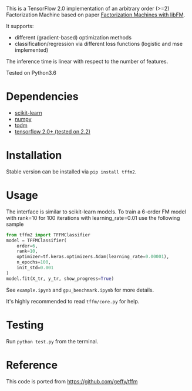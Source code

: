This is a TensorFlow 2.0 implementation of an arbitrary order (>=2) Factorization Machine based on paper [Factorization Machines with libFM](http://dl.acm.org/citation.cfm?doid=2168752.2168771).

It supports:
* different (gradient-based) optimization methods
* classification/regression via different loss functions (logistic and mse implemented)

The inference time is linear with respect to the number of features.

Tested on Python3.6


# Dependencies
* [scikit-learn](http://scikit-learn.org/stable/)
* [numpy](http://www.numpy.org/)
* [tqdm](https://github.com/tqdm/tqdm)
* [tensorflow 2.0+ (tested on 2.2)](https://www.tensorflow.org/)

# Installation
Stable version can be installed via `pip install tffm2`. 

# Usage
The interface is similar to scikit-learn models. To train a 6-order FM model with rank=10 for 100 iterations with learning_rate=0.01 use the following sample
```python
from tffm2 import TFFMClassifier
model = TFFMClassifier(
    order=6,
    rank=10,
    optimizer=tf.keras.optimizers.Adam(learning_rate=0.00001),
    n_epochs=100,
    init_std=0.001
)
model.fit(X_tr, y_tr, show_progress=True)
```

See `example.ipynb` and `gpu_benchmark.ipynb` for more details.

It's highly recommended to read `tffm/core.py` for help.


# Testing
Run ```python test.py``` from the terminal.
 
# Reference
This code is ported from https://github.com/geffy/tffm
```
